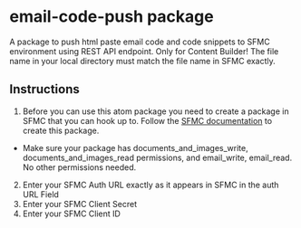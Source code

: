 # email-code-push package

A package to push html paste email code and code snippets to SFMC environment using REST API endpoint. Only for Content Builder!
The file name in your local directory must match the file name in SFMC exactly.

## Instructions

1. Before you can use this atom package you need to create a package in SFMC that you can hook up to. Follow the [SFMC documentation](https://developer.salesforce.com/docs/atlas.en-us.mc-app-development.meta/mc-app-development/index.htm) to create this package.
  - Make sure your package has documents_and_images_write, documents_and_images_read permissions, and email_write, email_read. No other permissions needed.

2. Enter your SFMC Auth URL exactly as it appears in SFMC in the auth URL Field
3. Enter your SFMC Client Secret
4. Enter your SFMC Client ID
